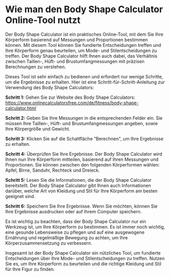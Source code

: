 Wie man den Body Shape Calculator Online-Tool nutzt
===================================================

Der Body Shape Calculator ist ein praktisches Online-Tool, mit dem Sie Ihre Körperform basierend auf Messungen und Proportionen bestimmen können. Mit diesem Tool können Sie fundierte Entscheidungen treffen und Ihre Körperform genau beurteilen, um Mode- und Stilentscheidungen zu treffen. Der Body Shape Calculator hilft Ihnen auch dabei, das Verhältnis zwischen Taillen-, Hüft- und Brustumfangmessungen mit präzisen Berechnungen zu verstehen.

Dieses Tool ist sehr einfach zu bedienen und erfordert nur wenige Schritte, um die Ergebnisse zu erhalten. Hier ist eine Schritt-für-Schritt-Anleitung zur Verwendung des Body Shape Calculators:

**Schritt 1:** Gehen Sie zur Website des Body Shape Calculators: <https://www.onlinecalculatorsfree.com/de/fitness/body-shape-calculator.html>

**Schritt 2:** Geben Sie Ihre Messungen in die entsprechenden Felder ein. Sie müssen Ihre Taillen-, Hüft- und Brustumfangmessungen angeben, sowie Ihre Körpergröße und Gewicht.

**Schritt 3:** Klicken Sie auf die Schaltfläche "Berechnen", um Ihre Ergebnisse zu erhalten.

**Schritt 4:** Überprüfen Sie Ihre Ergebnisse. Der Body Shape Calculator wird Ihnen nun Ihre Körperform mitteilen, basierend auf Ihren Messungen und Proportionen. Sie können zwischen den folgenden Körperformen wählen: Apfel, Birne, Sanduhr, Rechteck und Dreieck.

**Schritt 5:** Lesen Sie die Informationen, die der Body Shape Calculator bereitstellt. Der Body Shape Calculator gibt Ihnen auch Informationen darüber, welche Art von Kleidung und Stil für Ihre Körperform am besten geeignet sind.

**Schritt 6:** Speichern Sie Ihre Ergebnisse. Wenn Sie möchten, können Sie Ihre Ergebnisse ausdrucken oder auf Ihrem Computer speichern.

Es ist wichtig zu beachten, dass der Body Shape Calculator nur ein Werkzeug ist, um Ihre Körperform zu bestimmen. Es ist immer noch wichtig, eine gesunde Lebensweise zu pflegen und auf eine ausgewogene Ernährung und regelmäßige Bewegung zu achten, um Ihre Körperzusammensetzung zu verbessern.

Insgesamt ist der Body Shape Calculator ein nützliches Tool, um fundierte Entscheidungen über Ihre Mode- und Stilentscheidungen zu treffen. Nutzen Sie es, um Ihre Körperform zu beurteilen und die richtige Kleidung und Stil für Ihre Figur zu finden.